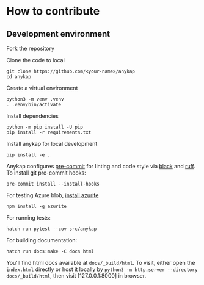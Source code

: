 How to contribute
=================

Development environment
-----------------------

Fork the repository

Clone the code to local

    git clone https://github.com/<your-name>/anykap
    cd anykap

Create a virtual environment

    python3 -m venv .venv
    . .venv/bin/activate

Install dependencies

    python -m pip install -U pip
    pip install -r requirements.txt

Install anykap for local development

    pip install -e .

Anykap configures [pre-commit](https://pre-commit.com/) for linting and code
style via [black](https://github.com/psf/black) and
[ruff](https://github.com/astral-sh/ruff). To install git pre-commit hooks:

    pre-commit install --install-hooks

For testing Azure blob, 
[install azurite](https://github.com/Azure/Azurite?tab=readme-ov-file#npm)

    npm install -g azurite

For running tests:

    hatch run pytest --cov src/anykap

For building documentation:

    hatch run docs:make -C docs html

You'll find html docs available at `docs/_build/html`. To visit, either open the
`index.html` directly or host it locally by
`python3 -m http.server --directory docs/_build/html`, then visit
[127.0.0.1:8000] in browser.
